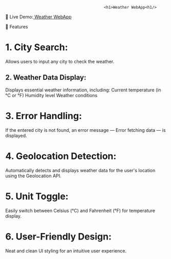                                                <h1>Weather WebApp<h1/>
🚀 Live Demo:[ Weather WebApp](https://weather-webapp-7.netlify.app/)

🌟 Features
<h1>1. City Search:</h1>
Allows users to input any city to check the weather.
<h2>2. Weather Data Display:</h2>
Displays essential weather information, including:
Current temperature (in °C or °F)
Humidity level
Weather conditions
<h1>3. Error Handling:</h1>
If the entered city is not found, an error message — Error fetching data — is displayed.
<h1>4. Geolocation Detection:</h1>
Automatically detects and displays weather data for the user's location using the Geolocation API.
<h1>5. Unit Toggle:</h1>
Easily switch between Celsius (°C) and Fahrenheit (°F) for temperature display.
<h1>6. User-Friendly Design:</h1>
Neat and clean UI styling for an intuitive user experience.

